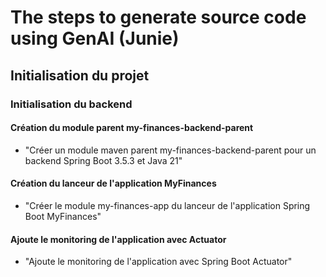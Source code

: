 # The steps to generate source code using GenAI (Junie)
## Initialisation du projet
### Initialisation du backend
#### Création du module parent my-finances-backend-parent
- "Créer un module maven parent my-finances-backend-parent pour un backend Spring Boot 3.5.3 et Java 21"

#### Création du lanceur de l'application MyFinances
- "Créer le module my-finances-app du lanceur de l'application Spring Boot MyFinances"

#### Ajoute le monitoring de l'application avec Actuator
- "Ajoute le monitoring de l'application avec Spring Boot Actuator"